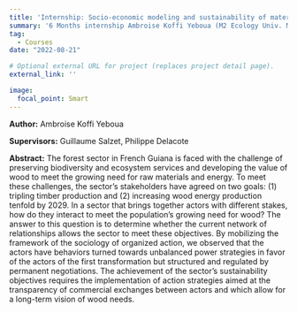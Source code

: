 ```yaml
---
title: 'Internship: Socio-economic modeling and sustainability of material flows of the forest-wood sector in French Guiana'
summary: '6 Months internship Ambroise Koffi Yeboua (M2 Ecology Univ. Montpellier).'
tag: 
  - Courses
date: "2022-08-21"

# Optional external URL for project (replaces project detail page).
external_link: ''

image:
  focal_point: Smart
---
```


**Author:** Ambroise Koffi Yeboua

**Supervisors:** Guillaume Salzet, Philippe Delacote


**Abstract:** The forest sector in French Guiana is faced with the challenge of preserving biodiversity and
ecosystem services and developing the value of wood to meet the growing need for raw
materials and energy. To meet these challenges, the sector’s stakeholders have agreed on two
goals: (1) tripling timber production and (2) increasing wood energy production tenfold by
2029. In a sector that brings together actors with different stakes, how do they interact to meet
the population’s growing need for wood? The answer to this question is to determine whether
the current network of relationships allows the sector to meet these objectives.
By mobilizing the framework of the sociology of organized action, we observed that the actors
have behaviors turned towards unbalanced power strategies in favor of the actors of the first
transformation but structured and regulated by permanent negotiations.
The achievement of the sector’s sustainability objectives requires the implementation of action
strategies aimed at the transparency of commercial exchanges between actors and which allow
for a long-term vision of wood needs.
